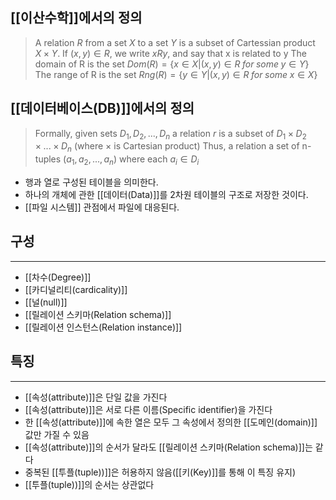
## [[이산수학]]에서의 정의

> A relation $R$ from a set $X$ to a set $Y$ is a subset of Cartessian product $X \times Y$. If $(x, y) \in R$, we write $xRy$, and say that x is related to y
> The domain of R is the set $Dom(R) = \{x \in X | (x, y) \in R \; for \; some \; y \in Y\}$
> The range of R is the set $Rng(R) = \{y \in Y | (x, y) \in R \; for \; some \; x \in X\}$


## [[데이터베이스(DB)]]에서의 정의

>Formally, given sets $D_1, D_2, ..., D_n$ a relation $r$ is a subset of $D_1 \times D_2 \times ... \times D_n$ (where $\times$ is Cartesian product) 
>Thus, a relation a set of n-tuples ($a_1, a_2, ..., a_n$) where each $a_i \in D_i$

+ 행과 열로 구성된 테이블을 의미한다. 
+ 하나의 개체에 관한 [[데이터(Data)]]를 2차원 테이블의 구조로 저장한 것이다. 
+ [[파일 시스템]] 관점에서 파일에 대응된다. 

## **구성**
---
+ [[차수(Degree)]]
+ [[카디널리티(cardicality)]]
+ [[널(null)]]
+ [[릴레이션 스키마(Relation schema)]]
+ [[릴레이션 인스턴스(Relation instance)]]


## **특징**
---
+ [[속성(attribute)]]은 단일 값을 가진다
+ [[속성(attribute)]]은 서로 다른 이름(Specific identifier)을 가진다
+ 한 [[속성(attribute)]]에 속한 열은 모두 그 속성에서 정의한 [[도메인(domain)]] 값만 가질 수 있음
+ [[속성(attribute)]]의 순서가 달라도 [[릴레이션 스키마(Relation schema)]]는 같다
+ 중복된 [[투플(tuple))]]은 허용하지 않음([[키(Key)]]를 통해 이 특징 유지)
+ [[투플(tuple))]]의 순서는 상관없다 